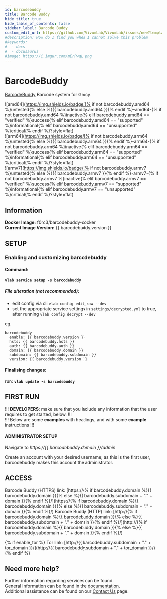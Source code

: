 ```yaml
---
id: barcodebuddy
title: Barcode Buddy
hide_title: true
hide_table_of_contents: false
sidebar_label: Barcode Buddy
custom_edit_url: https://github.com/VivumLab/VivumLab/issues/new?template=documentation.md
#description: How do I find you when I cannot solve this problem
#keywords:
#  - docs
#  - docusaurus
#image: https://i.imgur.com/mErPwqL.png
---
```


# BarcodeBuddy

[BarcodeBuddy](https://github.com/Forceu/barcodebuddy) Barcode system for Grocy

![amd64](https://img.shields.io/badge/{% if not barcodebuddy.amd64 %}untested{% else %}{{ barcodebuddy.amd64 }}{% endif %}-amd64-{% if not barcodebuddy.amd64 %}inactive{% elif barcodebuddy.amd64 == "verified" %}success{% elif barcodebuddy.amd64 == "supported" %}informational{% elif barcodebuddy.amd64 == "unsupported" %}critical{% endif %}?style=flat) <br />
![arm64](https://img.shields.io/badge/{% if not barcodebuddy.arm64 %}untested{% else %}{{ barcodebuddy.arm64 }}{% endif %}-arm64-{% if not barcodebuddy.arm64 %}inactive{% elif barcodebuddy.arm64 == "verified" %}success{% elif barcodebuddy.arm64 == "supported" %}informational{% elif barcodebuddy.arm64 == "unsupported" %}critical{% endif %}?style=flat) <br />
![armv7](https://img.shields.io/badge/{% if not barcodebuddy.armv7 %}untested{% else %}{{ barcodebuddy.armv7 }}{% endif %}-armv7-{% if not barcodebuddy.armv7 %}inactive{% elif barcodebuddy.armv7 == "verified" %}success{% elif barcodebuddy.armv7 == "supported" %}informational{% elif barcodebuddy.armv7 == "unsupported" %}critical{% endif %}?style=flat) <br />

## Information


**Docker Image:** f0rc3/barcodebuddy-docker <br />
**Current Image Version:** {{ barcodebuddy.version }}

## SETUP

### Enabling and customizing barcodebuddy

#### Command:

**`vlab service setup -s barcodebuddy`**

##### File alteration (not recommended):

- edit config via cli `vlab config edit_raw --dev`
- set the appropriate service settings in `settings/decrypted.yml` to true, after running `vlab config decrypt --dev`

eg.
```
barcodebuddy
  enable: {{ barcodebuddy.version }}
  hsts: {{ barcodebuddy.hsts }}
  auth: {{ barcodebuddy.auth }}
  domain: {{ barcodebuddy.domain }}
  subdomain: {{ barcodebuddy.subdomain }}
  version: {{ barcodebuddy.version }}
```

#### Finalising changes:

run: **`vlab update -s barcodebuddy`**

## FIRST RUN

!!! **DEVELOPERS**: make sure that you include any information that the user requires to get started, below. !!! <br />
!!! Below are some **examples** with headings, and with some **example** instructions !!!

#### ADMINISTRATOR SETUP

Navigate to *https://{{ barcodebuddy.domain }}/admin*

Create an account with your desired username; as this is the first user, barcodebuddy makes this account the administrator.

## ACCESS

Barcode Buddy (HTTPS) link: [https://{% if barcodebuddy.domain %}{{ barcodebuddy.domain }}{% else %}{{ barcodebuddy.subdomain + "." + domain }}{% endif %}/](https://{% if barcodebuddy.domain %}{{ barcodebuddy.domain }}{% else %}{{ barcodebuddy.subdomain + "." + domain }}{% endif %}/)
Barcode Buddy (HTTP) link: [http://{% if barcodebuddy.domain %}{{ barcodebuddy.domain }}{% else %}{{ barcodebuddy.subdomain + "." + domain }}{% endif %}/](http://{% if barcodebuddy.domain %}{{ barcodebuddy.domain }}{% else %}{{ barcodebuddy.subdomain + "." + domain }}{% endif %}/)

{% if enable_tor %}
Tor link: [http://{{ barcodebuddy.subdomain + "." + tor_domain }}/](http://{{ barcodebuddy.subdomain + "." + tor_domain }}/)
{% endif %}

## Need more help?
Further information regarding services can be found. <br />
General Information can be found in the [documentation](https://vivumlab.com/docs). <br />
Additional assistance can be found on our [Contact Us](https://vivumlab.com/docs/contact) page.
